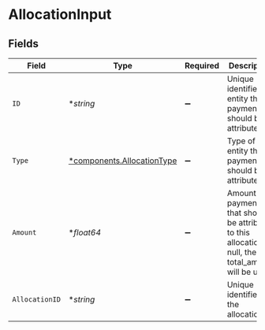 # AllocationInput


## Fields

| Field                                                                                                   | Type                                                                                                    | Required                                                                                                | Description                                                                                             | Example                                                                                                 |
| ------------------------------------------------------------------------------------------------------- | ------------------------------------------------------------------------------------------------------- | ------------------------------------------------------------------------------------------------------- | ------------------------------------------------------------------------------------------------------- | ------------------------------------------------------------------------------------------------------- |
| `ID`                                                                                                    | **string*                                                                                               | :heavy_minus_sign:                                                                                      | Unique identifier of entity this payment should be attributed to.                                       | 123456                                                                                                  |
| `Type`                                                                                                  | [*components.AllocationType](../../models/components/allocationtype.md)                                 | :heavy_minus_sign:                                                                                      | Type of entity this payment should be attributed to.                                                    |                                                                                                         |
| `Amount`                                                                                                | **float64*                                                                                              | :heavy_minus_sign:                                                                                      | Amount of payment that should be attributed to this allocation. If null, the total_amount will be used. | 49.99                                                                                                   |
| `AllocationID`                                                                                          | **string*                                                                                               | :heavy_minus_sign:                                                                                      | Unique identifier of the allocation                                                                     | 123456                                                                                                  |